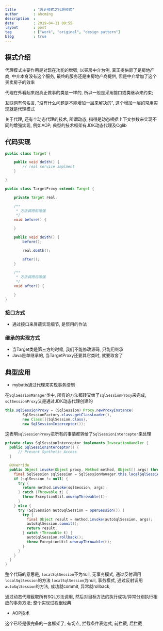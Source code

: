 ```yaml
---
title        : "设计模式之代理模式"
author       : ahcming
description  : 
date         : 2019-04-11 09:55
layout       : post
tag          : ["work", "original", "design pattern"]
blog         : true
---
```


## 模式介绍

代理模式主要作用是对现在功能的增强; 以买房中介为例, 真正提供房了是房地产商, 中介本身没有这个服务, 最终的服务还是由房地产商提供, 但是中介增加了这个买卖房子的效率

代理在外看起来跟真正做事的类是一样的, 所以一般是采用接口或类继承来约束;  

互联网有句名言, "没有什么问题是不能增加一层来解决的", 这个增加一层的常用实现就是代理模式

关于代理, 还有个动态代理的技术, 所谓动态, 指得是动态根据上下文参数来实现不同的增强实现, 例如AOP; 典型的技术框架有JDK动态代理及Cglib

## 代码实现

```java
public class Target {

    public void doSth() {
        // real service implment
    }

}
```

```java
public class TargetProxy extends Target {

    private Target real;

    /**
     * 方法调用前增强
     */ 
    void before() {

    }

    public void doSth() {
        before();

        real.doSth();

        after();
    }

    /**
     * 方法调用后增强
     */ 
    void after() {

    }
}
```

### 接口方式

- 通过接口来屏蔽实现细节, 是惯用的作法

### 继承的实现方式

- 当Target类是第三方的时候, 我们不能修改源码, 只能用继承
- Java是单继承的, 当TargetProxy还要其它类时, 就要取舍了

## 典型应用

- mybatis通过代理来实现事务控制

在`SqlSessionManager`类中, 所有的方法都转交给了`sqlSessionProxy`来完成, `sqlSessionProxy`又是通过JDK动态代理创建的

```java
this.sqlSessionProxy = (SqlSession) Proxy.newProxyInstance(
        SqlSessionFactory.class.getClassLoader(),
        new Class[]{SqlSession.class},
        new SqlSessionInterceptor());
```

这表明`sqlSessionProxy`把所有的事情都转给了`SqlSessionInterceptor`来处理

```java
private class SqlSessionInterceptor implements InvocationHandler {
  public SqlSessionInterceptor() {
      // Prevent Synthetic Access
  }

  @Override
  public Object invoke(Object proxy, Method method, Object[] args) throws Throwable {
    final SqlSession sqlSession = SqlSessionManager.this.localSqlSession.get();
    if (sqlSession != null) {
      try {
        return method.invoke(sqlSession, args);
      } catch (Throwable t) {
        throw ExceptionUtil.unwrapThrowable(t);
      }
    } else {
      try (SqlSession autoSqlSession = openSession()) {
        try {
          final Object result = method.invoke(autoSqlSession, args);
          autoSqlSession.commit();
          return result;
        } catch (Throwable t) {
          autoSqlSession.rollback();
          throw ExceptionUtil.unwrapThrowable(t);
        }
      }
    }
  }
}
```

整个代码的意思是, `localSqlSession`不为null, 无事务模式, 通过反射调用`localSqlSession`的方法
`localSqlSession`为null, 事务模式, 通过反射调用`autoSqlSession`的方法, 成功就commit, 异常就rollback;

通过动态代理截取所有SQL方法调用, 然后对目标方法的执行成功/异常分别执行相应的事务方法; 整个实现过程很经典

- AOP技术

这个已经是很完备的一套框架了, 有切点, 拦截条件表达式, 前拦截, 后拦截
